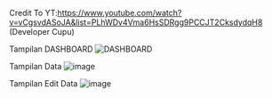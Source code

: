 Credit To YT:https://www.youtube.com/watch?v=vCgsvdASoJA&list=PLhWDv4Vma6HsSDRgg9PCCJT2CksdydqH8 (Developer Cupu)

Tampilan DASHBOARD
![DASHBOARD](https://github.com/rozalyne/PROJEK_LARAVEL_SIMAK/assets/67235972/1dd1e5b2-6f1d-46a0-8bbb-f7adc1709cbc)


Tampilan Data
![image](https://github.com/rozalyne/PROJEK_LARAVEL_SIMAK/assets/67235972/ffa30202-6cbd-4cb3-ab9d-5826304658ac)


Tampilan Edit Data
![image](https://github.com/rozalyne/PROJEK_LARAVEL_SIMAK/assets/67235972/54da5ad7-a864-47b9-a55e-f8747a4d269d)
